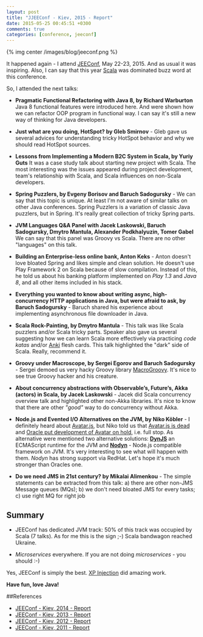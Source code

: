```yaml
---
layout: post
title: "JJEEConf - Kiev, 2015 - Report"
date: 2015-05-25 00:45:51 +0300
comments: true
categories: [conference, jeeconf]
---
```


{% img center /images/blog/jeeconf.png %}

It happened again - I attend [JEEConf](http://jeeconf.com), May 22-23, 2015. And as usual it was inspiring. Also, I can say that this year [Scala](http://www.scala-lang.org/) was dominated buzz word at this conference.

So, I attended the next talks:

- **Pragmatic Functional Refactoring with Java 8, by Richard Warburton** Java 8 functional features were introduced here. And were shown how we can refactor OOP program in functional way. I can say it's still a new way of thinking for Java developers.

- **Just what are you doing, HotSpot? by Gleb Smirnov** - Gleb gave us several advices for understanding tricky HotSpot behavior and why we should read HotSpot sources.

- **Lessons from Implementing a Modern B2C System in Scala, by Yuriy Guts** It was a case study talk about starting new project with Scala. The most interesting  was the issues appeared during project development, team's relationship with Scala, and Scala influences on non-Scala developers.

- **Spring Puzzlers, by Evgeny Borisov and Baruch Sadogursky** - We can say that this topic is unique. At least I'm not aware of similar talks on other Java conferences. Spring Puzzlers is a variation of classic Java puzzlers, but in Spring. It's really great collection of tricky Spring parts.

- **JVM Languages Q&A Panel with Jacek Laskowski, Baruch Sadogursky, Dmytro Mantula, Alexander Podkhalyuzin, Tomer Gabel** We can say that this panel was Groovy vs Scala. There are no other "languages" on this talk.

- **Building an Enterprise-less online bank, Anton Keks** - Anton doesn't love bloated Spring and likes simple and clean solution. He doesn't use Play Framework 2 on Scala because of slow compilation. Instead of this, he told us about his banking platform implemented on *Play 1.3* and *Java 8*, and all other items included in his stack.

- **Everything you wanted to know about writing async, high-concurrency HTTP applications in Java, but were afraid to ask, by Baruch Sadogursky** - Baruch shared his experience about implementing asynchronous file downloader in Java.

- **Scala Rock-Painting, by Dmytro Mantula** - This talk was like Scala puzzlers and/or Scala tricky parts. Speaker also gave us several suggesting how we can learn Scala more effectively via practicing *code katas* and/or [Anki](http://ankisrs.net) flesh cards. This talk highlighted the "dark" side of Scala. Really, recommend it.

- **Groovy under Macroscope, by Sergei Egorov and Baruch Sadogursky** - Sergei demoed us very hacky Groovy library [MacroGroovy](https://github.com/bsideup/MacroGroovy). It's nice to see true Groovy hacker and his creature.

- **About concurrency abstractions with Observable’s, Future’s, Akka (actors) in Scala, by Jacek Laskowski** - Jacek did Scala concurrency overview talk and highlighted other non-Akka libraries. It's nice to know that there are other *"good"* way to do concurrency without Akka.

- **Node.js and Evented I/O Alternatives on the JVM, by Niko Köbler** - I definitely heard about [Avatar.js](https://avatar-js.java.net), but Niko told us that [Avatar.js is dead](http://blog.n-k.de/2015/01/is-oracles-avatar-dead.html) and  [Oracle put development of Avatar on hold](http://blog.n-k.de/2015/02/current-status-of-oracles-project-avatar.html), i.e. full stop. As alternative were mentioned two alternative solutions: **[DynJS](http://dynjs.org)** an ECMAScript runtime for the JVM and **[Nodyn](http://nodyn.io/)** - Node.js compatible framework on JVM. It's very interesting to see what will happen with them. *Nodyn* has strong support via RedHat. Let's hope it's much stronger than Oracles one.

- **Do we need JMS in 21st century? by Mikalai Alimenkou** - The simple statements can be extracted from this talk: a) there are other non-JMS Message queues (MQs); b) we don't need bloated JMS for every tasks; c) use right MQ for right job


## Summary 

- JEEConf has dedicated JVM track: 50% of this track was occupied by Scala (7 talks). As for me this is the sign ;-) Scala bandwagon reached Ukraine.

- *Microservices* everywhere. If you are not doing *microservices* - you should :-)

Yes, JEEConf is simply the best. [XP Injection](http://xpinjection.com/) did amazing work.

**Have fun, love Java!**

##References
* [JEEConf - Kiev, 2014 - Report](http://halyph.com/2014/05/jeeconf-kiev-2014-report.html)
* [JEEConf - Kiev, 2013 - Report](http://halyph.blogspot.com/2013/05/jeeconf-kiev-2013-report.html)
* [JEEConf - Kiev, 2012 - Report](http://halyph.blogspot.com/2012/05/this-year-we-had-second-jeeconf.html)
* [JEEConf - Kiev, 2011 - Report](http://halyph.blogspot.com/2011/05/jeeconf-kiev-2011-report.html)